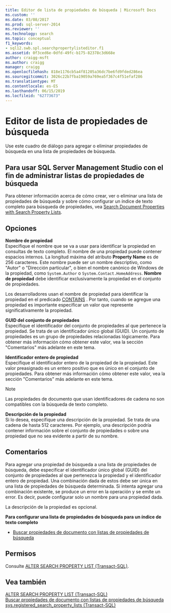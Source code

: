 ```yaml
---
title: Editor de lista de propiedades de búsqueda | Microsoft Docs
ms.custom: ''
ms.date: 03/08/2017
ms.prod: sql-server-2014
ms.reviewer: ''
ms.technology: search
ms.topic: conceptual
f1_keywords:
- sql12.swb.spl.searchpropertylisteditor.f1
ms.assetid: 0f3ced6e-0dfd-49fc-b175-82378c3d668e
author: craigg-msft
ms.author: craigg
manager: craigg
ms.openlocfilehash: 818e1176cb5a4f81205a36dc7be6fd9fded286ea
ms.sourcegitcommit: 3026c22b7fba19059a769ea5f367c4f51efaf286
ms.translationtype: MT
ms.contentlocale: es-ES
ms.lasthandoff: 06/15/2019
ms.locfileid: "62773673"
---
```

# <a name="search-property-list-editor"></a>Editor de lista de propiedades de búsqueda
  Use este cuadro de diálogo para agregar o eliminar propiedades de búsqueda en una lista de propiedades de búsqueda.  
  
## <a name="to-use-sql-server-management-studio-to-manage-search-property-lists"></a>Para usar SQL Server Management Studio con el fin de administrar listas de propiedades de búsqueda  
 Para obtener información acerca de cómo crear, ver o eliminar una lista de propiedades de búsqueda y sobre cómo configurar un índice de texto completo para búsqueda de propiedades, vea [Search Document Properties with Search Property Lists](../relational-databases/search/search-document-properties-with-search-property-lists.md).  
  
## <a name="options"></a>Opciones  
 **Nombre de propiedad**  
 Especifique el nombre que se va a usar para identificar la propiedad en consultas de texto completo. El nombre de una propiedad puede contener espacios internos. La longitud máxima del atributo **Property Name** es de 256 caracteres. Este nombre puede ser un nombre descriptivo, como "Autor" o "Dirección particular", o bien el nombre canónico de Windows de la propiedad, como `System.Author` o `System.Contact.HomeAddress`. **Nombre de propiedad** debe identificar exclusivamente la propiedad en el conjunto de propiedades.  
  
 Los desarrolladores usan el nombre de propiedad para identificar la propiedad en el predicado [CONTAINS](/sql/t-sql/queries/contains-transact-sql) . Por tanto, cuando se agregue una propiedad es importante especificar un valor que represente significativamente la propiedad.  
  
 **GUID del conjunto de propiedades**  
 Especifique el identificador del conjunto de propiedades al que pertenece la propiedad. Se trata de un identificador único global (GUID). Un conjunto de propiedades es un grupo de propiedades relacionadas lógicamente. Para obtener más información cómo obtener este valor, vea la sección "Comentarios" más adelante en este tema.  
  
 **Identificador entero de propiedad**  
 Especifique el identificador entero de la propiedad de la propiedad. Este valor preasignado es un entero positivo que es único en el conjunto de propiedades. Para obtener más información cómo obtener este valor, vea la sección "Comentarios" más adelante en este tema.  
  
> [!NOTE]  
>  Las propiedades de documento que usan identificadores de cadena no son compatibles con la búsqueda de texto completo.  
  
 **Descripción de la propiedad**  
 Si lo desea, especifique una descripción de la propiedad. Se trata de una cadena de hasta 512 caracteres. Por ejemplo, una descripción podría contener información sobre el conjunto de propiedades o sobre una propiedad que no sea evidente a partir de su nombre.  
  
## <a name="remarks"></a>Comentarios  
 Para agregar una propiedad de búsqueda a una lista de propiedades de búsqueda, debe especificar el identificador único global (GUID) del conjunto de propiedades al que pertenezca la propiedad y el identificador entero de propiedad. Una combinación dada de estos debe ser única en una lista de propiedades de búsqueda determinada. Si intenta agregar una combinación existente, se produce un error en la operación y se emite un error. Es decir, puede configurar solo un nombre para una propiedad dada.  
  
 La descripción de la propiedad es opcional.  
  
 **Para configurar una lista de propiedades de búsqueda para un índice de texto completo**  
  
-   [Buscar propiedades de documento con listas de propiedades de búsqueda](../relational-databases/search/search-document-properties-with-search-property-lists.md)  
  
## <a name="permissions"></a>Permisos  
 Consulte [ALTER SEARCH PROPERTY LIST &#40;Transact-SQL&#41;](/sql/t-sql/statements/alter-search-property-list-transact-sql).  
  
## <a name="see-also"></a>Vea también  
 [ALTER SEARCH PROPERTY LIST &#40;Transact-SQL&#41;](/sql/t-sql/statements/alter-search-property-list-transact-sql)   
 [Buscar propiedades de documento con listas de propiedades de búsqueda](../relational-databases/search/search-document-properties-with-search-property-lists.md)   
 [sys.registered_search_property_lists &#40;Transact-SQL&#41;](/sql/relational-databases/system-catalog-views/sys-registered-search-property-lists-transact-sql)  
  
  
